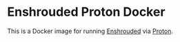 # Enshrouded Proton Docker

This is a Docker image for running [Enshrouded](https://store.steampowered.com/app/1203620/Enshrouded/) via [Proton](https://github.com/ValveSoftware/Proton).


